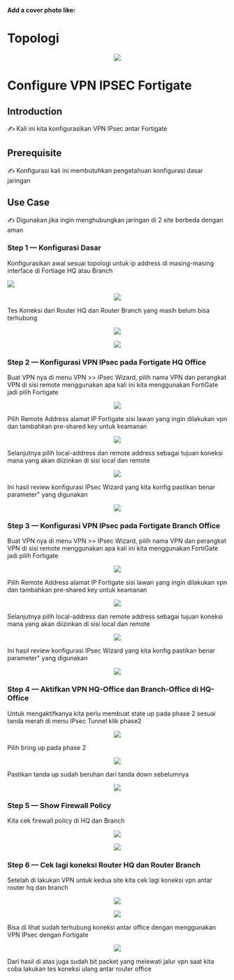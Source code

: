 **Add a cover photo like:**
# Topologi
<p align="center">
  <img src="img/1.png">
</p>

# Configure VPN IPSEC Fortigate

## Introduction

✍️ Kali ini kita konfigurasikan VPN IPsec antar Fortigate

## Prerequisite

✍️ Konfigurasi kali ini membutuhkan pengetahuan konfigurasi dasar jaringan

## Use Case

✍️ Digunakan jika ingin menghubungkan jaringan di 2 site berbeda dengan aman



### Step 1 — Konfigurasi Dasar
Konfigurasikan awal sesuai topologi untuk ip address di masing-masing interface di Fortiage HQ atau Branch

<p align="left">
  <img src="img/2.png">
</p>

<p align="center">
  <img src="img/3.png">
</p>

Tes Koneksi dari Router HQ dan Router Branch yang masih belum bisa terhubung

<p align="center">
  <img src="img/4.png">
</p>

<p align="center">
  <img src="img/5.png">
</p>

### Step 2 — Konfigurasi VPN IPsec pada Fortigate HQ Office
Buat VPN nya di menu VPN >> IPsec Wizard, pilih nama VPN dan perangkat VPN di sisi remote menggunakan apa kali ini kita menggunakan FortiGate jadi pilih Fortigate
<p align="center">
  <img src="img/6.png">
</p>

Pilih Remote Address alamat IP Fortigate sisi lawan yang ingin dilakukan vpn dan tambahkan pre-shared key untuk keamanan
<p align="center">
  <img src="img/7.png">
</p>

Selanjutnya pilih local-address dan remote address sebagai tujuan koneksi mana yang akan diizinkan di sisi local dan remote
<p align="center">
  <img src="img/8.png">
</p>

Ini hasil review konfigurasi IPsec Wizard yang kita konfig pastikan benar parameter" yang digunakan
<p align="center">
  <img src="img/9.png">
</p>


### Step 3 — Konfigurasi VPN IPsec pada Fortigate Branch Office
Buat VPN nya di menu VPN >> IPsec Wizard, pilih nama VPN dan perangkat VPN di sisi remote menggunakan apa kali ini kita menggunakan FortiGate jadi pilih Fortigate
<p align="center">
  <img src="img/10.png">
</p>

Pilih Remote Address alamat IP Fortigate sisi lawan yang ingin dilakukan vpn dan tambahkan pre-shared key untuk keamanan
<p align="center">
  <img src="img/11.png">
</p>

Selanjutnya pilih local-address dan remote address sebagai tujuan koneksi mana yang akan diizinkan di sisi local dan remote
<p align="center">
  <img src="img/12.png">
</p>

Ini hasil review konfigurasi IPsec Wizard yang kita konfig pastikan benar parameter" yang digunakan
<p align="center">
  <img src="img/13.png">
</p>

### Step 4 — Aktifkan VPN HQ-Office dan Branch-Office di HQ-Office
Untuk mengaktifkanya kita perlu membuat state up pada phase 2 sesuai tanda merah di menu IPsec Tunnel klik phase2
<p align="center">
  <img src="img/14.png">
</p>

Pilih bring up pada phase 2 
<p align="center">
  <img src="img/15.png">
</p>

Pastikan tanda up sudah beruhan dari tanda down sebelumnya
<p align="center">
<img src="img/16.png">
</p>

### Step 5 — Show Firewall Policy 
Kita cek firewall policy di HQ dan Branch
<p align="center">
<img src="img/19.png">
</p>

<p align="center">
<img src="img/20.png">
</p>

### Step 6 — Cek lagi koneksi Router HQ dan Router Branch 
Setelah di lakukan VPN untuk kedua site kita cek lagi koneksi vpn antar router hq dan branch
<p align="center">
<img src="img/17.png">
</p>

<p align="center">
<img src="img/18.png">
</p>

Bisa di lihat sudah terhubung koneksi antar office dengan menggunakan VPN IPsec dengan Fortigate

<p align="center">
<img src="img/21.png">
</p>

Dari hasil di atas juga sudah bit packet yang melewati jalur vpn saat kita coba lakukan tes koneksi ulang antar router office
